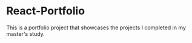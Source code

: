 # React-Portfolio
This is a portfolio project that showcases the projects I completed in my master's study.
